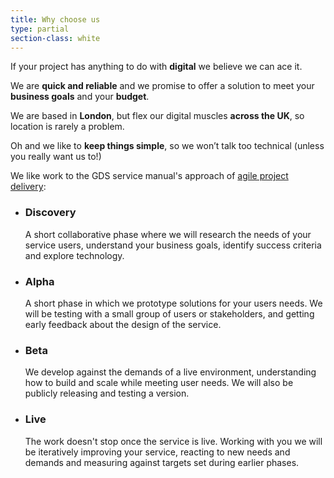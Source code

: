 ```yaml
---
title: Why choose us
type: partial
section-class: white
---
```

If your project has anything to do with **digital** we believe we can ace it.

We are **quick and reliable** and we promise to offer a solution to meet your **business goals** and your **budget**. 

We are based in **London**, but flex our digital muscles **across the UK**, so location is rarely a problem. 

Oh and we like to **keep things simple**, so we won’t talk too technical (unless you really want us to!)

We like work to the GDS service manual's approach of <a href="https://www.gov.uk/service-manual/agile-delivery" target="_blank">agile project delivery</a>:

<ul class="process-list">
	<li id="discovery" class="process-list__item">
		<h3>Discovery</h3>
		A short collaborative phase where we will research the needs of your service users, understand your business goals, identify success criteria and explore technology.
	</li>
	<li id="alpha" class="process-list__item">
		<h3>Alpha</h3>
		A short phase in which we prototype solutions for your users needs. We will be testing with a small group of users or stakeholders, and getting early feedback about the design of the service.
	</li>
	<li id="beta" class="process-list__item">
		<h3>Beta</h3>
		We develop against the demands of a live environment, understanding how to build and scale while meeting user needs. We will also be publicly releasing and testing a version.
	</li>
	<li id="live" class="process-list__item">
		<h3>Live</h3>
		The work doesn't stop once the service is live. Working with you we will be iteratively improving your service, reacting to new needs and demands and measuring against targets set during earlier phases.
	</li>
</ul>
